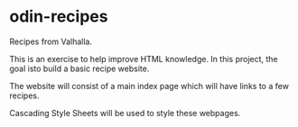 # odin-recipes
Recipes from Valhalla.

This is an exercise to help improve HTML knowledge. In this project, the goal isto build a basic recipe website.

The website will consist of a main index page which will have links to a few
recipes.

Cascading Style Sheets will be used to style these webpages.

